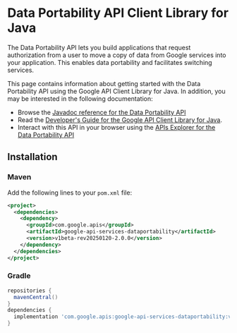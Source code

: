 # Data Portability API Client Library for Java

The Data Portability API lets you build applications that request authorization from a user to move a copy of data from Google services into your application. This enables data portability and facilitates switching services.

This page contains information about getting started with the Data Portability API
using the Google API Client Library for Java. In addition, you may be interested
in the following documentation:

* Browse the [Javadoc reference for the Data Portability API][javadoc]
* Read the [Developer's Guide for the Google API Client Library for Java][google-api-client].
* Interact with this API in your browser using the [APIs Explorer for the Data Portability API][api-explorer]

## Installation

### Maven

Add the following lines to your `pom.xml` file:

```xml
<project>
  <dependencies>
    <dependency>
      <groupId>com.google.apis</groupId>
      <artifactId>google-api-services-dataportability</artifactId>
      <version>v1beta-rev20250120-2.0.0</version>
    </dependency>
  </dependencies>
</project>
```

### Gradle

```gradle
repositories {
  mavenCentral()
}
dependencies {
  implementation 'com.google.apis:google-api-services-dataportability:v1beta-rev20250120-2.0.0'
}
```

[javadoc]: https://googleapis.dev/java/google-api-services-dataportability/latest/index.html
[google-api-client]: https://github.com/googleapis/google-api-java-client/
[api-explorer]: https://developers.google.com/apis-explorer/#p/dataportability/v1/
